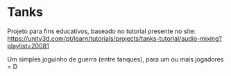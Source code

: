 # Tanks
Projeto para fins educativos, baseado no tutorial presente no site: https://unity3d.com/pt/learn/tutorials/projects/tanks-tutorial/audio-mixing?playlist=20081

Um simples joguinho de guerra (entre tanques), para um ou mais jogadores = D
